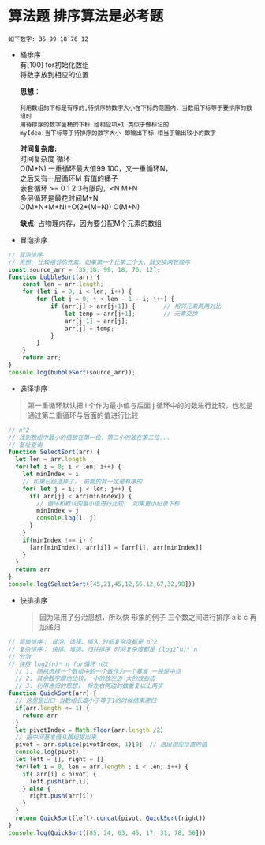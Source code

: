 # 算法题 排序算法是必考题  
    如下数字: 35 99 18 76 12  
- 桶排序  
    有[100] for初始化数组  
    将数字放到相应的位置  

    **思想**： 

    ```
    利用数组的下标是有序的,待排序的数字大小在下标的范围内，当数组下标等于要排序的数组时
    用待排序的数字坐桶的下标 给相应项+1 类似于做标记的
    myIdea:当下标等于待排序的数字大小 即输出下标 相当于输出较小的数字 
    ```  

    **时间复杂度:**  
       时间复杂度 循环  
       O(M+N) 一重循环最大值99 100，又一重循环N，  
       之后又有一层循环M 有值的桶子  
       嵌套循环 >= 0 1 2 3有限的，<N   M+N  
         多层循环是最花时间M+N  
         O(M+N+M+N)=O(2*(M+N))  O(M+N)
 
    **缺点:** 占物理内存，因为要分配M个元素的数组  
        
- 冒泡排序  

```js
// 冒泡排序 
// 思想: 比较相邻的元素。如果第一个比第二个大，就交换两数顺序  
const source_arr = [35,18, 99, 18, 76, 12];
function bubbleSort(arr) {
    const len = arr.length;
    for (let i = 0; i < len; i++) {
        for (let j = 0; j < len - 1 - i; j++) {
            if (arr[j] > arr[j+1]) {        // 相邻元素两两对比
                let temp = arr[j+1];        // 元素交换
                arr[j+1] = arr[j];
                arr[j] = temp;
            }
        }
    }
    return arr;
}
console.log(bubbleSort(source_arr));
```

- 选择排序  
> 第一重循环默认把 i 个作为最小值与后面 j 循环中的的数进行比较，也就是通过第二重循环与后面的值进行比较
```js
// n^2
// 找到数组中最小的值放在第一位，第二小的放在第二位...
// 基址查询
function SelectSort(arr) {
  let len = arr.length
  for(let i = 0; i < len; i++) {
    let minIndex = i
    // 如果已经选择了， 前面的就一定是有序的
    for( let j = i; j < len; j++) {
      if( arr[j] < arr[minIndex]) {
        // 循环和默认的最小值进行比较， 如果更小纪录下标
        minIndex = j
        console.log(i, j)
      }
    }
    if(minIndex !== i) {
      [arr[minIndex], arr[i]] = [arr[i], arr[minIndex]]
    }
  }
  return arr
}
console.log(SelectSort([45,21,45,12,56,12,67,32,98]))

```

- 快排排序  
   > 因为采用了分治思想，所以快  形象的例子 三个数之间进行排序 a b c 再加递归  

```js
// 简单排序： 冒泡、选择、插入 时间复杂度都是 n^2
// 复杂排序： 快排、堆排、归并排序 时间复杂度都是 (log2^n)* n
// 分治
// 快排 log2(n)* n for循环 n次
  // 1. 随机选择一个数组中的一个数作为一个基准 一般是中点
  // 2. 其余数字跟他比较， 小的放左边 大的放右边
  // 3. 利用递归的思想， 将左右两边的数重复以上两步
function QuickSort(arr) {
  // 这里是出口 当数组长度小于等于1的时候结束递归
  if(arr.length <= 1) {
    return arr
  }
  let pivotIndex = Math.floor(arr.length /2)
  // 把中间基准值从数组提出来
  pivot = arr.splice(pivotIndex, 1)[0]  // 选出相应位置的值
  console.log(pivot)
  let left = [], right = []
  for(let i = 0, len = arr.length ; i < len; i++) {
    if( arr[i] < pivot) {
      left.push(arr[i])
    } else {
      right.push(arr[i])
    }
  }
  return QuickSort(left).concat(pivot, QuickSort(right))
}
console.log(QuickSort([85, 24, 63, 45, 17, 31, 78, 56]))
```




